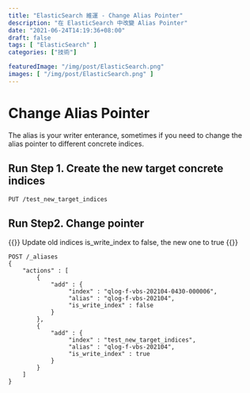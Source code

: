 ```yaml
---
title: "ElasticSearch 維運 - Change Alias Pointer"
description: "在 ElasticSearch 中改變 Alias Pointer"
date: "2021-06-24T14:19:36+08:00"
draft: false
tags: [ "ElasticSearch" ]
categories: ["技術"]

featuredImage: "/img/post/ElasticSearch.png"
images: [ "/img/post/ElasticSearch.png" ]
---
```

# Change Alias Pointer

The alias is your writer enterance, sometimes if you need to change the alias pointer to different concrete indices.

## Run Step 1. Create the new target concrete indices

```
PUT /test_new_target_indices
```

##  Run Step2. Change pointer

{{<admonition warning>}}
Update old indices is_write_index to false, the new one to true
{{</admonition>}}


```
POST /_aliases
{
    "actions" : [
        {
            "add" : {
                 "index" : "qlog-f-vbs-202104-0430-000006",
                 "alias" : "qlog-f-vbs-202104",
                 "is_write_index" : false
            }
        },
        {
            "add" : {
                 "index" : "test_new_target_indices",
                 "alias" : "qlog-f-vbs-202104",
                 "is_write_index" : true
            }
        }
    ]
}
```
